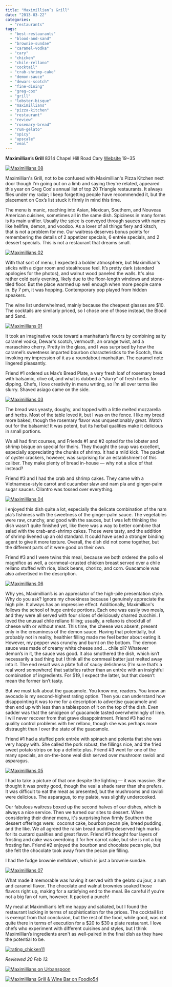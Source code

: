 ```yaml
---
title: "Maximillian’s Grill"
date: "2013-03-22"
categories:
  - "restaurants"
tags:
  - "best-restaurants"
  - "blood-and-sand"
  - "brownie-sundae"
  - "caramel-vodka"
  - "cary"
  - "chicken"
  - "chile-rellano"
  - "cocktail"
  - "crab-shrimp-cake"
  - "demon-sauce"
  - "dewars-scotch"
  - "fine-dining"
  - "greg-cox"
  - "grill"
  - "lobster-bisque"
  - "maximillians"
  - "pizza-kitchen"
  - "restaurant"
  - "review"
  - "rosemary-bread"
  - "rum-gelato"
  - "spicy"
  - "upscale"
  - "veal"
---
```


**Maximillian’s Grill** 8314 Chapel Hill Road Cary [Website](http://www.maximilliansgrill.com/) $19-$35

[![Maximillians 08](http://s3.amazonaws.com/thegourmez-wpmedia/2013/03/Maximillians-08-405x500.jpg)](http://www.thegourmez.com/2013/03/maximillians-grill/maximillians-08/)

Maximillian's Grill, not to be confused with Maximillian's Pizza Kitchen next door though I'm going out on a limb and saying they're related, appeared this year on Greg Cox's annual list of top 20 Triangle restaurants. It always flies under my radar; I keep forgetting people have recommended it, but the placement on Cox’s list stuck it firmly in mind this time.

The menu is manic, reaching into Asian, Mexican, Southern, and Nouveau American cuisines, sometimes all in the same dish. Spiciness in many forms is its main unifier. Usually the spice is conveyed through sauces with names like hellfire, demon, and voodoo. As a lover of all things fiery and kitsch, that is not a problem for me. Our waitress deserves bonus points for remembering the details of 2 appetizer specials, 6 entrée specials, and 2 dessert specials. This is not a restaurant that dreams small.

[![Maximillians 02](http://s3.amazonaws.com/thegourmez-wpmedia/2013/03/Maximillians-02-332x500.jpg)](http://www.thegourmez.com/2013/03/maximillians-grill/maximillians-02/)

With that sort of menu, I expected a bolder atmosphere, but Maximillian's sticks with a cigar room and steakhouse feel. It’s pretty dark (standard apologies for the photos), and walnut wood paneled the walls. It's also rather cold early evening, likely due to the floor-length windows and stone-tiled floor. But the place warmed up well enough when more people came in. By 7 pm, it was hopping. Contemporary pop played from hidden speakers.

The wine list underwhelmed, mainly because the cheapest glasses are $10. The cocktails are similarly priced, so I chose one of those instead, the Blood and Sand.

[![Maximillians 01](http://s3.amazonaws.com/thegourmez-wpmedia/2013/03/Maximillians-01-332x500.jpg)](http://www.thegourmez.com/2013/03/maximillians-grill/maximillians-01/)

It took an imaginative route toward a manhattan’s flavors by combining salty caramel vodka, Dewar's scotch, vermouth, an orange twist, and a maraschino cherry. Pretty in the glass, and I was surprised by how the caramel’s sweetness imparted bourbon characteristics to the Scotch, thus invoking my impression of it as a roundabout manhattan. The caramel note lingered pleasantly.

Friend #1 ordered us Max’s Bread Plate, a very fresh loaf of rosemary bread with balsamic, olive oil, and what is dubbed a “slurry” of fresh herbs for dipping. Chefs, I love creativity in menu writing, so I’m all over terms like slurry. Shaved asiago came on the side.

[![Maximillians 03](http://s3.amazonaws.com/thegourmez-wpmedia/2013/03/Maximillians-03-500x332.jpg)](http://www.thegourmez.com/2013/03/maximillians-grill/maximillians-03/)

The bread was yeasty, doughy, and topped with a little melted mozzarella and herbs. Most of the table loved it, but I was on the fence. I like my bread more baked, though the rosemary flavor was unquestionably great. Watch out for the balsamic! It was potent, but its herbal qualities make it delicious in small portions.

We all had first courses, and Friends #1 and #2 opted for the lobster and shrimp bisque on special for theirs. They thought the soup was excellent, especially appreciating the chunks of shrimp. It had a mild kick. The packet of oyster crackers, however, was surprising for an establishment of this caliber. They make plenty of bread in-house — why not a slice of that instead?

Friend #3 and I had the crab and shrimp cakes. They came with a Vietnamese-style carrot and cucumber slaw and nam pla and ginger-palm sugar sauces. Cilantro was tossed over everything.

[![Maximillians 04](http://s3.amazonaws.com/thegourmez-wpmedia/2013/03/Maximillians-04-500x332.jpg)](http://www.thegourmez.com/2013/03/maximillians-grill/maximillians-04/)

I enjoyed this dish quite a lot, especially the delicate combination of the nam pla’s fishiness with the sweetness of the ginger-palm sauce. The vegetables were raw, crunchy, and good with the sauces, but I was left thinking the dish wasn’t quite finished yet, like there was a way to better combine that salad with the crab-and-shrimp cakes. Those were tasty, and the addition of shrimp livened up an old standard. It could have used a stronger binding agent to give it more texture. Overall, the dish did not come together, but the different parts of it were good on their own.

Friend #3 and I were twins this meal, because we both ordered the pollo el magnifico as well, a cornmeal-crusted chicken breast served over a chile rellano stuffed with rice, black beans, chorizo, and corn. Guacamole was also advertised in the description.

[![Maximillians 06](http://s3.amazonaws.com/thegourmez-wpmedia/2013/03/Maximillians-06-500x332.jpg)](http://www.thegourmez.com/2013/03/maximillians-grill/maximillians-06/)

Why yes, Maximillian’s is an appreciator of the high-pile presentation style. Why do you ask? Ignore my cheekiness because I genuinely appreciate the high pile. It always has an impressive effect. Additionally, Maximillian's follows the school of huge entrée portions. Each one was easily two meals, and they were all served with four slices of deliciously charred zucchini. I loved the unusual chile rellano filling; usually, a rellano is chockfull of cheese with or without meat. This time, the cheese was absent, present only in the creaminess of the demon sauce. Having that potentially, but probably not in reality, healthier filling made me feel better about eating it. However, my pepper was crunchy and burnt on the bottom. The demon sauce was made of creamy white cheese and … chile oil? Whatever demon’s in it, the sauce was good. It also smothered the dish, which isn’t necessarily a bad thing but I think all the cornmeal batter just melted away into it. The end result was a plate full of saucy delishness (I’m sure that’s a real word somewhere) that satisfies rather than an entrée with an insightful combination of ingredients. For $19, I expect the latter, but that doesn’t mean the former isn’t tasty.

But we must talk about the guacamole. You know me, readers. You know an avocado is my second-highest rating option. Then you can understand how disappointing it was to me for a description to advertise guacamole and then end up with less than a tablespoon of it on the top of the dish. Even sadder was that the smidgeon of guacamole tasted overwhelmingly of lime. I will never recover from that grave disappointment. Friend #3 had no quality control problems with her rellano, though she was perhaps more distraught than I over the state of the guacamole.

Friend #1 had a stuffed pork entrée with spinach and polenta that she was very happy with. She called the pork robust, the fillings nice, and the fried sweet potato strips on top a definite plus. Friend #3 went for one of the many specials, an on-the-bone veal dish served over mushroom ravioli and asparagus.

[![Maximillians 05](http://s3.amazonaws.com/thegourmez-wpmedia/2013/03/Maximillians-05-500x332.jpg)](http://www.thegourmez.com/2013/03/maximillians-grill/maximillians-05/)

I had to take a picture of that one despite the lighting — it was massive. She thought it was pretty good, though the veal a shade rarer than she prefers. It was difficult to eat the meat as presented, but the mushrooms and ravioli were delicious. The asparagus, to my palate, was slightly undercooked.

Our fabulous waitress boxed up the second halves of our dishes, which is always a nice service. Then we turned our sites to dessert. When considering their dinner menu, it's surprising how firmly Southern the dessert offerings were:  coconut cake, bourbon pecan pie, bread pudding, and the like. We all agreed the raisin bread pudding deserved high marks for its custard qualities and great flavor. Friend #3 thought four layers of frosting and cake was overdoing it for her carrot cake, but she is not a big frosting fan. Friend #2 enjoyed the bourbon and chocolate pecan pie, but she felt the chocolate took away from the pecan pie filling.

I had the fudge brownie meltdown, which is just a brownie sundae.

[![Maximillians 07](http://s3.amazonaws.com/thegourmez-wpmedia/2013/03/Maximillians-07-500x332.jpg)](http://www.thegourmez.com/2013/03/maximillians-grill/maximillians-07/)

What made it memorable was having it served with the gelato du jour, a rum and caramel flavor. The chocolate and walnut brownies soaked those flavors right up, making for a satisfying end to the meal. Be careful if you’re not a big fan of rum, however. It packed a punch!

My meal at Maximillian’s left me happy and satiated, but I found the restaurant lacking in terms of sophistication for the prices. The cocktail list is exempt from that conclusion, but the rest of the food, while good, was not quite there in terms of execution for a $20 to $30 a plate restaurant. I love chefs who experiment with different cuisines and styles, but I think Maximillian’s ingredients aren't as well-paired in the final dish as they have the potential to be.

[![rating_chicken11](http://s3.amazonaws.com/thegourmez-wpmedia/2009/02/rating_chicken11.gif)](http://www.thegourmez.com/2009/02/barten-guestier-private-selection-merlot-2006/rating_chicken11/)

_Reviewed 20 Feb 13._

[![Maximillians on Urbanspoon](http://www.urbanspoon.com/b/link/291433/minilink.gif)](http://www.urbanspoon.com/r/25/291433/restaurant/Maximillians-Cary)

[![Maximillians Grill & Wine Bar on Foodio54](http://foodio54.com/images/badge-1-5415a.jpg)](http://foodio54.com/restaurant/Cary-NC/5415a/Maximillians-Grill-amp-Wine-Bar)
